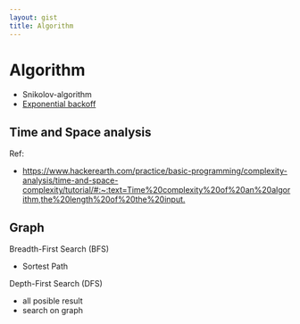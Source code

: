 ```yaml
---
layout: gist
title: Algorithm
---
```


# Algorithm

- Snikolov-algorithm
- [Exponential backoff](https://en.wikipedia.org/wiki/Exponential_backoff)

## Time and Space analysis

Ref:
- <https://www.hackerearth.com/practice/basic-programming/complexity-analysis/time-and-space-complexity/tutorial/#:~:text=Time%20complexity%20of%20an%20algorithm,the%20length%20of%20the%20input.>

## Graph

Breadth-First Search (BFS)
- Sortest Path

Depth-First Search (DFS)
- all posible result
- search on graph